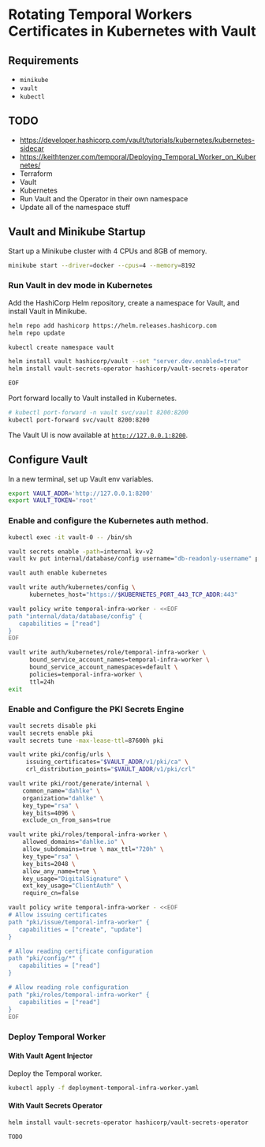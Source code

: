 # Rotating Temporal Workers Certificates in Kubernetes with Vault

## Requirements
- `minikube`
- `vault`
- `kubectl`

## TODO
- https://developer.hashicorp.com/vault/tutorials/kubernetes/kubernetes-sidecar
- https://keithtenzer.com/temporal/Deploying_Temporal_Worker_on_Kubernetes/
- Terraform
- Vault
- Kubernetes
- Run Vault and the Operator in their own namespace
- Update all of the namespace stuff

## Vault and Minikube Startup

Start up a Minikube cluster with 4 CPUs and 8GB of memory.

```bash
minikube start --driver=docker --cpus=4 --memory=8192
```

### Run Vault in dev mode in Kubernetes

Add the HashiCorp Helm repository, create a namespace for Vault, and install Vault in Minikube.

```bash
helm repo add hashicorp https://helm.releases.hashicorp.com
helm repo update

kubectl create namespace vault

helm install vault hashicorp/vault --set "server.dev.enabled=true"
helm install vault-secrets-operator hashicorp/vault-secrets-operator

EOF
```

Port forward locally to Vault installed in Kubernetes.

```bash
# kubectl port-forward -n vault svc/vault 8200:8200
kubectl port-forward svc/vault 8200:8200
```

The Vault UI is now available at [`http://127.0.0.1:8200`](http://127.0.0.1:8200).

## Configure Vault

In a new terminal, set up Vault env variables.

```bash
export VAULT_ADDR='http://127.0.0.1:8200'
export VAULT_TOKEN='root'
```

### Enable and configure the Kubernetes auth method.

```bash
kubectl exec -it vault-0 -- /bin/sh

vault secrets enable -path=internal kv-v2
vault kv put internal/database/config username="db-readonly-username" password="db-secret-password"

vault auth enable kubernetes

vault write auth/kubernetes/config \
      kubernetes_host="https://$KUBERNETES_PORT_443_TCP_ADDR:443"

vault policy write temporal-infra-worker - <<EOF
path "internal/data/database/config" {
   capabilities = ["read"]
}
EOF

vault write auth/kubernetes/role/temporal-infra-worker \
      bound_service_account_names=temporal-infra-worker \
      bound_service_account_namespaces=default \
      policies=temporal-infra-worker \
      ttl=24h
exit
```

### Enable and Configure the PKI Secrets Engine

```bash
vault secrets disable pki
vault secrets enable pki
vault secrets tune -max-lease-ttl=87600h pki

vault write pki/config/urls \
     issuing_certificates="$VAULT_ADDR/v1/pki/ca" \
     crl_distribution_points="$VAULT_ADDR/v1/pki/crl"

vault write pki/root/generate/internal \
    common_name="dahlke" \
    organization="dahlke" \
    key_type="rsa" \
    key_bits=4096 \
    exclude_cn_from_sans=true

vault write pki/roles/temporal-infra-worker \
    allowed_domains="dahlke.io" \
    allow_subdomains=true \ max_ttl="720h" \
    key_type="rsa" \
    key_bits=2048 \
    allow_any_name=true \
    key_usage="DigitalSignature" \
    ext_key_usage="ClientAuth" \
    require_cn=false

vault policy write temporal-infra-worker - <<EOF
# Allow issuing certificates
path "pki/issue/temporal-infra-worker" {
   capabilities = ["create", "update"]
}

# Allow reading certificate configuration
path "pki/config/*" {
   capabilities = ["read"]
}

# Allow reading role configuration
path "pki/roles/temporal-infra-worker" {
   capabilities = ["read"]
}
EOF
```

### Deploy Temporal Worker

#### With Vault Agent Injector

Deploy the Temporal worker.

```bash
kubectl apply -f deployment-temporal-infra-worker.yaml
```

#### With Vault Secrets Operator

```bash
helm install vault-secrets-operator hashicorp/vault-secrets-operator
```

```bash
TODO
```
